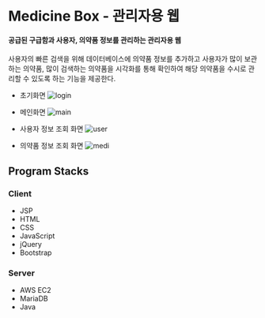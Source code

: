 # Medicine Box - 관리자용 웹
#### 공급된 구급함과 사용자, 의약품 정보를 관리하는 관리자용 웹
사용자의 빠른 검색을 위해 데이터베이스에 의약품 정보를 추가하고 사용자가 많이 보관하는 의약품, 많이 검색하는 의약품을 시각화를 통해
확인하여 해당 의약품을 수시로 관리할 수 있도록 하는 기능을 제공한다.

* 초기화면
![login](https://user-images.githubusercontent.com/62014520/102003498-9bc2ab80-3d4b-11eb-90c7-24b3048e790c.png)

* 메인화면
![main](https://user-images.githubusercontent.com/62014520/102003456-1808bf00-3d4b-11eb-8cf5-40d6f6916b85.png)

* 사용자 정보 조회 화면
![user](https://user-images.githubusercontent.com/62014520/102003524-df1d1a00-3d4b-11eb-851f-8d7bfa63efe3.png)

* 의약품 정보 조회 화면
![medi](https://user-images.githubusercontent.com/62014520/102003539-f78d3480-3d4b-11eb-9ae2-cecf00688fe0.png)



## Program Stacks
### Client
* JSP
* HTML
* CSS
* JavaScript
* jQuery
* Bootstrap

### Server
* AWS EC2
* MariaDB
* Java
